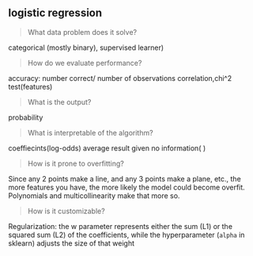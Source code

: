 ## logistic regression

> What data problem does it solve?

categorical (mostly binary), supervised learner)

> How do we evaluate performance?

accuracy: number correct/ number of observations
correlation,chi^2 test(features)

> What is the output?

probability

> What is interpretable of the algorithm?

coeffiecints(log-odds)
average result given no information( )

> How is it prone to overfitting?

Since any 2 points make a line, and any 3 points make a plane, etc., the more features you have, the more likely the model could become overfit. Polynomials and multicollinearity make that more so.

> How is it customizable?

Regularization: the w parameter represents either the sum (L1) or the squared sum (L2) of the coefficients, while the hyperparameter (`alpha` in sklearn) adjusts the size of that weight

